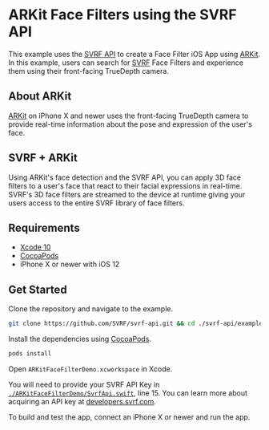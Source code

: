 # ARKit Face Filters using the SVRF API

This example uses the [SVRF API][Docs] to create a Face Filter iOS App using [ARKit][]. In this example, users can search for [SVRF][] Face Filters and experience them using their front-facing TrueDepth camera.

## About ARKit

[ARKit][] on iPhone X and newer uses the front-facing TrueDepth camera to provide real-time information about the pose and expression of the user's face.

## SVRF + ARKit

Using ARKit's face detection and the SVRF API, you can apply 3D face filters to a user's face that react to their facial expressions in real-time. SVRF's 3D face filters are streamed to the device at runtime giving your users access to the entire SVRF library of face filters.

## Requirements

- [Xcode 10][Xcode]
- [CocoaPods][]
- iPhone X or newer with iOS 12

## Get Started

Clone the repository and navigate to the example.

```bash
git clone https://github.com/SVRF/svrf-api.git && cd ./svrf-api/examples/ARKitFaceDemo
```

Install the dependencies using [CocoaPods][].

```bash
pods install
```

Open `ARKitFaceFilterDemo.xcworkspace` in Xcode.

You will need to provide your SVRF API Key in [`./ARKitFaceFilterDemo/SvrfApi.swift`](./ARKitFaceFilterDemo/SvrfApi.swift), line 15. You can learn more about acquiring an API key at [developers.svrf.com][Docs].

To build and test the app, connect an iPhone X or newer and run the app.

[ARKit]: https://developer.apple.com/arkit/
[CocoaPods]: https://cocoapods.org/
[Docs]: https://developers.svrf.com
[SVRF]: https://www.svrf.com
[Xcode]: https://developer.apple.com/xcode/